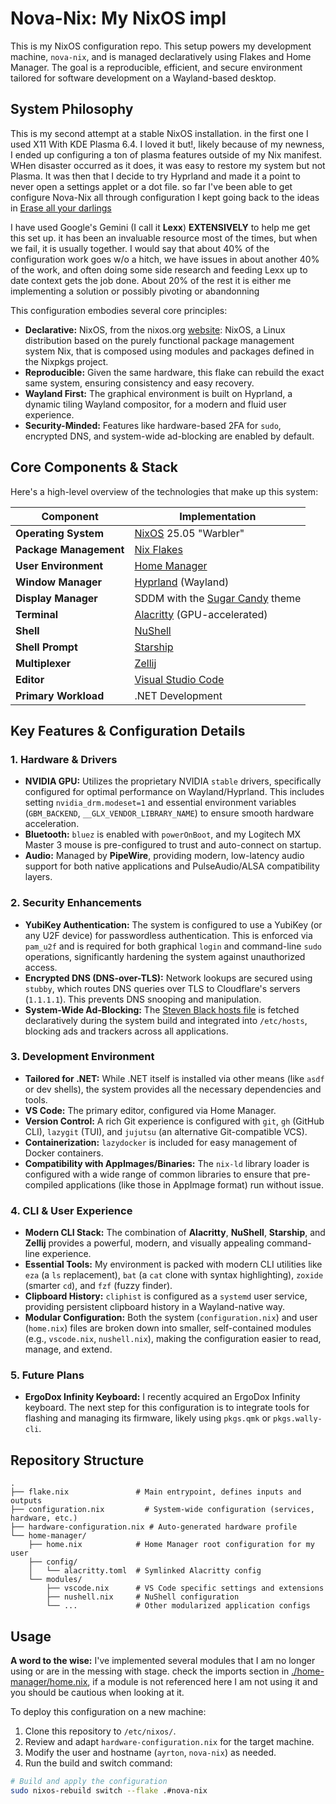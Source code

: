 
# Nova-Nix: My NixOS impl

This is my NixOS configuration repo. This setup powers my development machine, `nova-nix`, and is managed declaratively using Flakes and Home Manager. The goal is a reproducible, efficient, and secure environment tailored for software development on a Wayland-based desktop.

## System Philosophy

This is my second attempt at a stable NixOS installation. in the first one I used X11 With KDE Plasma 6.4. I loved it but!, likely because of my newness, I ended up configuring a ton of plasma features outside of my Nix manifest. WHen disaster occurred as it does, it was easy to restore my system but not Plasma. It was then that I decide to try Hyprland and made it a point to never open a settings applet or a dot file. so far I've been able to get configure Nova-Nix all through configuration I kept going back to the ideas in [Erase all your darlings](https://grahamc.com/blog/erase-your-darlings/)

I have used Google's Gemini (I call it **Lexx**) **EXTENSIVELY** to help me get this set up. it has been an invaluable resource most of the times, but when we fail, it is usually together. I would say that about 40% of the configuration work goes w/o a hitch, we have issues in about another 40% of the work, and often doing some side research and feeding Lexx up to date context gets the job done. About 20% of the rest it is either me implementing a solution or possibly pivoting or abandonning 

This configuration embodies several core principles:

*   **Declarative:** NixOS, from the nixos.org [website](https://nixos.org/manual/nixos/stable/#preface): NixOS, a Linux distribution based on the purely functional package management system Nix, that is composed using modules and packages defined in the Nixpkgs project.
*   **Reproducible:** Given the same hardware, this flake can rebuild the exact same system, ensuring consistency and easy recovery.
*   **Wayland First:** The graphical environment is built on Hyprland, a dynamic tiling Wayland compositor, for a modern and fluid user experience.
*   **Security-Minded:** Features like hardware-based 2FA for `sudo`, encrypted DNS, and system-wide ad-blocking are enabled by default.

## Core Components & Stack

Here's a high-level overview of the technologies that make up this system:

| Component             | Implementation                                                                                               |
| --------------------- | ------------------------------------------------------------------------------------------------------------ |
| **Operating System**  | [NixOS](https://nixos.org/) 25.05 "Warbler"                                                                    |
| **Package Management**| [Nix Flakes](https://nixos.wiki/wiki/Flakes)                                                                   |
| **User Environment**  | [Home Manager](https://github.com/nix-community/home-manager)                                                  |
| **Window Manager**    | [Hyprland](https://hyprland.org/) (Wayland)                                                                    |
| **Display Manager**   | SDDM with the [Sugar Candy](https://gitlab.com/Zhaith-Izaliel/sddm-sugar-candy-nix) theme                        |
| **Terminal**          | [Alacritty](https://alacritty.org/) (GPU-accelerated)                                                          |
| **Shell**             | [NuShell](https://www.nushell.sh/)                                                                             |
| **Shell Prompt**      | [Starship](https://starship.rs/)                                                                               |
| **Multiplexer**       | [Zellij](https://zellij.dev/)                                                                                  |
| **Editor**            | [Visual Studio Code](https://code.visualstudio.com/)                                                           |
| **Primary Workload**  | .NET Development                                                                                             |

## Key Features & Configuration Details

### 1. Hardware & Drivers

*   **NVIDIA GPU:** Utilizes the proprietary NVIDIA `stable` drivers, specifically configured for optimal performance on Wayland/Hyprland. This includes setting `nvidia_drm.modeset=1` and essential environment variables (`GBM_BACKEND`, `__GLX_VENDOR_LIBRARY_NAME`) to ensure smooth hardware acceleration.
*   **Bluetooth:** `bluez` is enabled with `powerOnBoot`, and my Logitech MX Master 3 mouse is pre-configured to trust and auto-connect on startup.
*   **Audio:** Managed by **PipeWire**, providing modern, low-latency audio support for both native applications and PulseAudio/ALSA compatibility layers.

### 2. Security Enhancements

*   **YubiKey Authentication:** The system is configured to use a YubiKey (or any U2F device) for passwordless authentication. This is enforced via `pam_u2f` and is required for both graphical `login` and command-line `sudo` operations, significantly hardening the system against unauthorized access.
*   **Encrypted DNS (DNS-over-TLS):** Network lookups are secured using `stubby`, which routes DNS queries over TLS to Cloudflare's servers (`1.1.1.1`). This prevents DNS snooping and manipulation.
*   **System-Wide Ad-Blocking:** The [Steven Black hosts file](https://github.com/StevenBlack/hosts) is fetched declaratively during the system build and integrated into `/etc/hosts`, blocking ads and trackers across all applications.

### 3. Development Environment

*   **Tailored for .NET:** While .NET itself is installed via other means (like `asdf` or dev shells), the system provides all the necessary dependencies and tools.
*   **VS Code:** The primary editor, configured via Home Manager.
*   **Version Control:** A rich Git experience is configured with `git`, `gh` (GitHub CLI), `lazygit` (TUI), and `jujutsu` (an alternative Git-compatible VCS).
*   **Containerization:** `lazydocker` is included for easy management of Docker containers.
*   **Compatibility with AppImages/Binaries:** The `nix-ld` library loader is configured with a wide range of common libraries to ensure that pre-compiled applications (like those in AppImage format) run without issue.

### 4. CLI & User Experience

*   **Modern CLI Stack:** The combination of **Alacritty**, **NuShell**, **Starship**, and **Zellij** provides a powerful, modern, and visually appealing command-line experience.
*   **Essential Tools:** My environment is packed with modern CLI utilities like `eza` (a `ls` replacement), `bat` (a `cat` clone with syntax highlighting), `zoxide` (smarter `cd`), and `fzf` (fuzzy finder).
*   **Clipboard History:** `cliphist` is configured as a `systemd` user service, providing persistent clipboard history in a Wayland-native way.
*   **Modular Configuration:** Both the system (`configuration.nix`) and user (`home.nix`) files are broken down into smaller, self-contained modules (e.g., `vscode.nix`, `nushell.nix`), making the configuration easier to read, manage, and extend.

### 5. Future Plans

*   **ErgoDox Infinity Keyboard:** I recently acquired an ErgoDox Infinity keyboard. The next step for this configuration is to integrate tools for flashing and managing its firmware, likely using `pkgs.qmk` or `pkgs.wally-cli`.

## Repository Structure

```
.
├── flake.nix               # Main entrypoint, defines inputs and outputs
├── configuration.nix         # System-wide configuration (services, hardware, etc.)
├── hardware-configuration.nix # Auto-generated hardware profile
└── home-manager/
    ├── home.nix            # Home Manager root configuration for my user
    ├── config/
    │   └── alacritty.toml  # Symlinked Alacritty config
    └── modules/
        ├── vscode.nix      # VS Code specific settings and extensions
        ├── nushell.nix     # NuShell configuration
        └── ...             # Other modularized application configs
```

## Usage

**A word to the wise:** I've implemented several modules that I am no longer using or are in the messing with stage. check the imports section in [./home-manager/home.nix](https://github.com/ayrtons2k/nova-nix/blob/main/home-manager/home.nix), if a module is not referenced here I am not using it and you should be cautious when looking at it.

To deploy this configuration on a new machine:

1.  Clone this repository to `/etc/nixos/`.
2.  Review and adapt `hardware-configuration.nix` for the target machine.
3.  Modify the user and hostname (`ayrton`, `nova-nix`) as needed.
4.  Run the build and switch command:

```sh
# Build and apply the configuration
sudo nixos-rebuild switch --flake .#nova-nix
```

